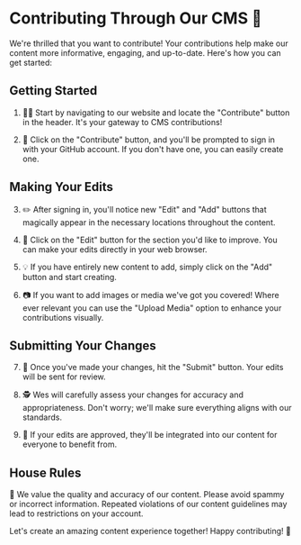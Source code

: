 # Contributing Through Our CMS 🚀

We're thrilled that you want to contribute! Your contributions help make our content more informative, engaging, and up-to-date. Here's how you can get started:

## Getting Started

1. 🚶‍♂️ Start by navigating to our website and locate the "Contribute" button in the header. It's your gateway to CMS contributions!

2. 🌟 Click on the "Contribute" button, and you'll be prompted to sign in with your GitHub account. If you don't have one, you can easily create one.

## Making Your Edits

3. ✏️ After signing in, you'll notice new "Edit" and "Add" buttons that magically appear in the necessary locations throughout the content.

4. 📝 Click on the "Edit" button for the section you'd like to improve. You can make your edits directly in your web browser.

5. 💡 If you have entirely new content to add, simply click on the "Add" button and start creating.

6. 📷 If you want to add images or media we've got you covered! Where ever relevant you can use the "Upload Media" option to enhance your contributions visually.

## Submitting Your Changes

7. 🚀 Once you've made your changes, hit the "Submit" button. Your edits will be sent for review.

8. 🕵️ Wes will carefully assess your changes for accuracy and appropriateness. Don't worry; we'll make sure everything aligns with our standards.

9. 🎉 If your edits are approved, they'll be integrated into our content for everyone to benefit from.

## House Rules

🚫 We value the quality and accuracy of our content. Please avoid spammy or incorrect information. Repeated violations of our content guidelines may lead to restrictions on your account.

Let's create an amazing content experience together! Happy contributing! 🌟